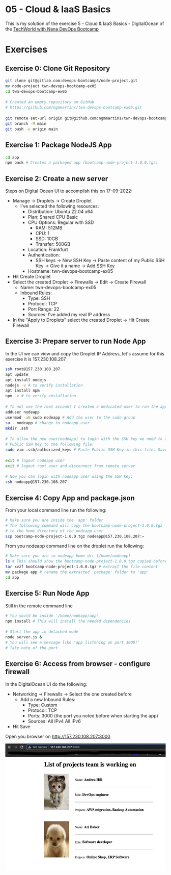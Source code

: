 # 05 - Cloud & IaaS Basics

This is my solution of the exercise 5 - Cloud & IaaS Basics - DigitalOcean of the [TechWorld with Nana DevOps Bootcamp](https://www.techworld-with-nana.com/devops-bootcamp)

# Exercises

## Exercise 0: Clone Git Repository

```bash
git clone git@gitlab.com:devops-bootcamp3/node-project.git
mv node-project twn-devops-bootcamp-ex05
cd twn-devops-bootcamp-ex05

# Created an empty repository on GitHub
# https://github.com/ngmmartins/twn-devops-bootcamp-ex05.git

git remote set-url origin git@github.com:ngmmartins/twn-devops-bootcamp-ex05.git
git branch -M main
git push -u origin main
```

## Exercise 1: Package NodeJS App

```bash
cd app
npm pack # Creates a packaged app (bootcamp-node-project-1.0.0.tgz)
```

## Exercise 2: Create a new server

Steps on Digital Ocean UI to accomplish this on 17-09-2022:

- Manage → Droplets → Create Droplet
    - I've selected the following resources:
        - Distribution: Ubuntu 22.04 x64
        - Plan: Shared CPU Basic
        - CPU Options: Regular with SSD
            - RAM: 512MB
            - CPU: 1
            - SSD: 10GB
            - Transfer: 500GB
        - Location: Frankfurt
        - Authentication:
            - SSH keys → New SSH Key → Paste content of my Public SSH Key → Give it a name → Add SSH Key
        - Hostname: twn-devops-bootcamp-ex05
- Hit Create Droplet
- Select the created Droplet → Firewalls → Edit → Create Firewall
    - Name: twn-devops-bootcamp-ex05
    - Inbound Rules:
        - Type: SSH
        - Protocol: TCP
        - Port Range: 22
        - Sources: I've added my real IP address
- In the "Apply to Droplets" select the created Droplet → Hit Create Firewall

## Exercise 3: Prepare server to run Node App

In the UI we can view and copy the Droplet IP Address, let's assume for this exercise it is 157.230.108.207

```bash
ssh root@157.230.108.207
apt update
apt install nodejs
nodejs -v # to verify installation
apt install npm
npm -v # to verify installation

# To not use the root account I created a dedicated user to run the app
adduser nodeapp
usermod -aG sudo nodeapp # Add the user to the sudo group
su - nodeapp # change to nodeapp user
mkdir .ssh

# To allow the new user(nodeapp) to login with the SSH key we need to add it's 
# Public SSH Key to the following file:
sudo vim .ssh/authorized_keys # Paste Public SSH Key in this file. Save and quit

exit # logout nodeapp user
exit # logout root user and disconnect from remote server

# Now you can login with nodeapp user using the SSH key:
ssh nodeapp@157.230.108.207
```

## Exercise 4: Copy App and package.json

From your local command line run the following:

```bash
# Make sure you are inside the 'app' folder
# The following command will copy the bootcamp-node-project-1.0.0.tgz 
# to the home directory of the nodeapp user
scp bootcamp-node-project-1.0.0.tgz nodeapp@157.230.108.207:~
```

From you nodeapp command line on the droplet run the following:

```bash
# Make sure you are in nodeapp home dir (/home/nodeapp)
ls # This should show the bootcamp-node-project-1.0.0.tgz copied before
tar xvzf bootcamp-node-project-1.0.0.tgz # extract the file content
mv package app # rename the extracted 'package' folder to 'app'
cd app
```

## Exercise 5: Run Node App

Still in the remote command line

```bash
# You sould be inside '/home/nodeapp/app'
npm install # This will install the needed dependencies

# Start the app in detached mode
node server.js &
# You will see a message like 'app listening on port 3000!'
# Take note of the port
```

## Exercise 6: Access from browser - configure firewall

In the DigitalOcean UI do the following:

- Networking → Firewalls → Select the one created before
    - Add a new Inbound Rules:
        - Type: Custom
        - Protocol: TCP
        - Ports: 3000 (the port you noted before when starting the app)
        - Sources: All IPv4 All IPv6
- Hit Save

Open you browser on http://157.230.108.207:3000

![FinalResult.png](FinalResult.png)
